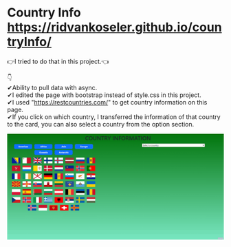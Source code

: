# Country Info https://ridvankoseler.github.io/countryInfo/



👉I tried to do that in this project.👈

👇</br>
✔Ability to pull data with async.</br>
✔I edited the page with bootstrap instead of style.css in this project.</br>
✔I used "https://restcountries.com/" to get country information on this page.</br>
✔If you click on which country, I transferred the information of that country to the card, you can also select a country from the option section.</br>

![](Animation.gif)
